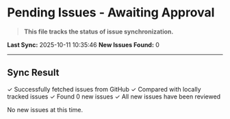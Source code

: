 # Pending Issues - Awaiting Approval

> **This file tracks the status of issue synchronization.**

**Last Sync:** 2025-10-11 10:35:46
**New Issues Found:** 0

---

## Sync Result

✓ Successfully fetched issues from GitHub
✓ Compared with locally tracked issues
✓ Found 0 new issues
✓ All new issues have been reviewed

No new issues at this time.
